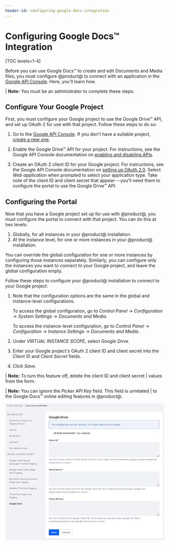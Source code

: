 ```yaml
---
header-id: configuring-google-docs-integration
---
```


# Configuring Google Docs™ Integration

[TOC levels=1-4]

Before you can use Google Docs&trade; to create and edit Documents and Media 
files, you must configure @product@ to connect with an application in the 
[Google API Console](https://console.developers.google.com). 
Here, you'll learn how. 

| **Note:** You must be an administrator to complete these steps. 

## Configure Your Google Project

First, you must configure your Google project to use the Google Drive&trade; 
API, and set up OAuth 2 for use with that project. Follow these steps to do so: 

1.  Go to the
    [Google API Console](https://console.developers.google.com). 
    If you don't have a suitable project, 
    [create a new one](https://support.google.com/googleapi/answer/6251787?hl=en&ref_topic=7014522). 

2.  Enable the Google Drive&trade; API for your project. For instructions, see 
    the Google API Console documentation on 
    [enabling and disabling APIs](https://support.google.com/googleapi/answer/6158841). 

3.  Create an OAuth 2 client ID for your Google project. For instructions, see 
    the Google API Console documentation on 
    [setting up OAuth 2.0](https://support.google.com/googleapi/answer/6158849). 
    Select *Web application* when prompted to select your application type. Take 
    note of the client ID and client secret that appear---you'll need them to 
    configure the portal to use the Google Drive&trade; API. 

## Configuring the Portal

Now that you have a Google project set up for use with @product@, you must 
configure the portal to connect with that project. You can do this at two 
levels: 

1.  Globally, for all instances in your @product@ installation.
2.  At the instance level, for one or more instances in your @product@ 
    installation. 

You can override the global configuration for one or more instances by 
configuring those instances separately. Similarly, you can configure only the 
instances you want to connect to your Google project, and leave the global 
configuration empty. 

Follow these steps to configure your @product@ installation to connect to your 
Google project: 

1.  Note that the configuration options are the same in the global and 
    instance-level configurations. 

    To access the global configuration, go to *Control Panel* &rarr; 
    *Configuration* &rarr; *System Settings* &rarr; *Documents and Media*. 

    To access the instance-level configuration, go to *Control Panel* &rarr; 
    *Configuration* &rarr; *Instance Settings* &rarr; *Documents and Media*. 

2.  Under *VIRTUAL INSTANCE SCOPE*, select *Google Drive*. 

3.  Enter your Google project's OAuth 2 client ID and client secret into the 
    *Client ID* and *Client Secret* fields. 

4.  Click *Save*. 

| **Note:** To turn this feature off, delete the client ID and client secret 
| values from the form. 

| **Note:** You can ignore the *Picker API Key* field. This field is unrelated 
| to the Google Docs&trade; online editing features in @product@. 

![Figure 1: Enter your Google project's OAuth 2 client ID and client secret.](../../../../images/google-drive-system-settings.png)
